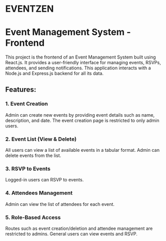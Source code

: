 # EVENTZEN 
# Event Management System - Frontend
This project is the frontend of an Event Management System built using React.js. It provides a user-friendly interface for managing events, RSVPs, attendees, and sending notifications. This application interacts with a Node.js and Express.js backend for all its data.

## Features:
### 1. Event Creation
Admin can create new events by providing event details such as name, description, and date.
The event creation page is restricted to only admin users.

### 2. Event List (View & Delete)
All users can view a list of available events in a tabular format.
Admin can delete events from the list.

### 3. RSVP to Events
Logged-in users can RSVP to events.

### 4. Attendees Management
Admin can view the list of attendees for each event.

### 5. Role-Based Access
Routes such as event creation/deletion and attendee management are restricted to admins.
General users can view events and RSVP.
